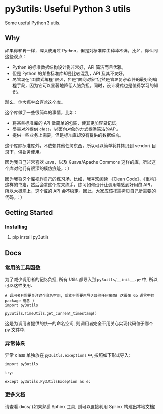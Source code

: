 # py3utils: Useful Python 3 utils

Some useful Python 3 utils.

## Why
如果你和我一样，深入使用过 Python，但是对标准库由种种不满。比如，你认同这些观点：
* Python 的标准数据结构设计得非常好，API 简洁而且优雅。
* 但是 Python 的某些标准库却是比较混乱，API 及其不友好。
* 尽管现在“函数式编程”很火，但是“面向对象”仍然是管理复杂软件的最好的编程手段，因为它可以显著地降低人脑负担。同时，设计模式也是值得学习的知识。

那么，你大概率会喜欢这个库。

这个库做了一些很简单的事情，比如：
* 将某些标准库的 API 做简单的包装，使其更加容易记忆。
* 尽量对外提供 class，以面向对象的方式提供简洁的API。
* 提供一些业务上需要，但是标准库却没有提供的数据结构。

这个库除标准库外，不依赖其他任何东西，所以可以简单将其拷贝到 vendor/ 目录下，供业务使用。

因为我自己非常喜欢 Java，以及 Guava/Apache Commons 这样的库，所以这个库对他们有很深的模仿痕迹，：）

因为我将这个库视作自己的练习场，比如，我喜欢阅读 《Clean Code》，《重构》这样的书籍，然后会拿这个库来练手，练习如何设计让调用端感到好用的 API，
所以大概率上，这个库的 API 会不稳定。因此，大家应该按需拷贝自己所需要的代码。：）

## Getting Started

### Installing
1. pip install py3utils

## Docs

### 常用的工具函数
为了减少调用者的记忆负担, 所有 Utils 都导入到 `py3uitls/__init__.py` 中, 所以可以这样使用:
```
# 调用者只需要关注这个命名空间, 后续不需要再导入其他任何东西( 这很像 Go 语言中的package 概念 )
import py3utils

py3utils.TimeUtils.get_current_timestamp()
```

这是为调用者提供的统一的命名空间, 则调用者完全不用关心实现代码位于哪个 py 文件中.

### 异常体系
异常 class 单独放在 `py3uitls.exceptions` 中, 按照如下形式导入:
```
import py3utils

try:

except py3utils.Py3UtilsException as e:

```

### 更多文档
请查看 docs/ (如果熟悉 Sphinx 工具, 则可以直接利用 Sphinx 构建出本地文档)

